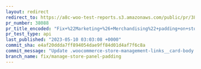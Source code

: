 ```yaml
---
layout: redirect
redirect_to: https://a8c-woo-test-reports.s3.amazonaws.com/public/pr/38088/api/index.html
pr_number: 38088
pr_title_encoded: "Fix+%22Marketing+%26+Merchandising%22+padding+on+store+management+panel"
pr_test_type: api
last_published: "2023-05-10 03:03:08 +0000"
commit_sha: e4af20ddda7ff894054dae9ff84d01d4af7f6c8a
commit_message: "Update .woocommerce-store-management-links__card-body padding"
branch_name: fix/manage-store-panel-padding
---
```

